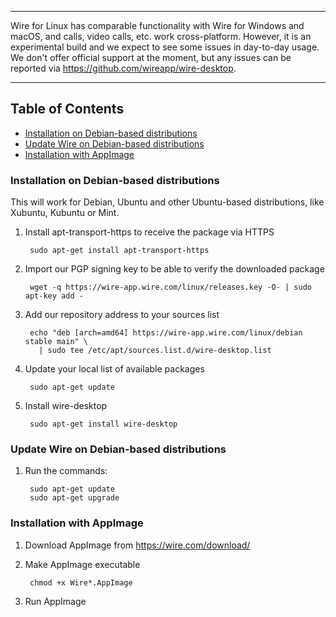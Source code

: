 ***
Wire for Linux has comparable functionality with Wire for Windows and macOS, and calls, video calls, etc. work cross-platform. However, it is an experimental build and we expect to see some issues in day-to-day usage.
We don't offer official support at the moment, but any issues can be reported via  https://github.com/wireapp/wire-desktop. 
***

## Table of Contents

* [Installation on Debian-based distributions](#installation-on-debian-based-distributions)
* [Update Wire on Debian-based distributions](#update-wire-on-debian-based-distributions)
* [Installation with AppImage](#installation-with-appimage)

### Installation on Debian-based distributions

This will work for Debian, Ubuntu and other Ubuntu-based distributions, like Xubuntu, Kubuntu or Mint.

1. Install apt-transport-https to receive the package via HTTPS

        sudo apt-get install apt-transport-https

2. Import our PGP signing key to be able to verify the downloaded package

        wget -q https://wire-app.wire.com/linux/releases.key -O- | sudo apt-key add -

3. Add our repository address to your sources list

        echo "deb [arch=amd64] https://wire-app.wire.com/linux/debian stable main" \
          | sudo tee /etc/apt/sources.list.d/wire-desktop.list

4. Update your local list of available packages

        sudo apt-get update

5. Install wire-desktop

        sudo apt-get install wire-desktop


### Update Wire on Debian-based distributions

1. Run the commands:

        sudo apt-get update
        sudo apt-get upgrade

### Installation with AppImage

1. Download AppImage from https://wire.com/download/

2. Make AppImage executable

        chmod +x Wire*.AppImage

3. Run AppImage